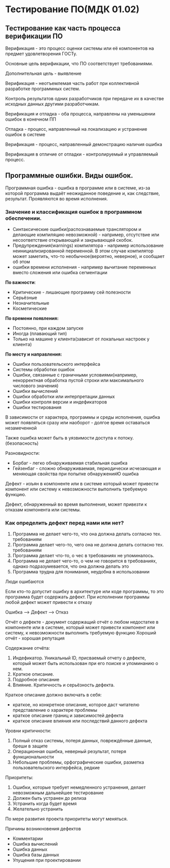Тестирование ПО(МДК 01.02)
==========================

## Тестирование как часть процесса верификации ПО

Верификация - это процесс оценки системы или её компонентов на предмет удовлетворения ГОСТу.

Основные цель верификации, что ПО соответствует требованиями.

Дополнительная цель - выявление

Верификация - неотъемлемая часть работ при коллективной разработке программных систем.

Контроль результатов одних разработчиков при передаче их в качестве исходных данных другими разработчикам.

Верификация и отладка - оба процесса, направлены на уменьшении ошибок в конечном ПП

Отладка - процесс, направленный на локализацию и устранение ошибок в системе

Верификация - процесс, направленный демонстрацию наличия ошибка

Верификация в отличие от отладки - контролируемый и управляемый процесс.

## Программные ошибки. Виды ошибок.

Программная ошибка - ошибка в программе или в системе, из-за которой программа выдаёт неожиданное поведение и, как
следствие, результат. Проявляются во время исполнения.

### Значение и классификация ошибок в программном обеспечении.

- Синтаксические ошибки(распознаваемые транслятором и делающие компиляцию невозможной) - например, отсутствие или
  несоответствие открывающей и закрывающей скобок.
- Предупреждения(warnings) компилятора - например использование неинициализированной переменной. В этом случае
  компилятор может заметить, что-то необычное(вероятно, неверное), и сообщает об этом
- ошибки времени исполнения - например вычитание переменных вместо сложения или ошибка сегментации

**По важности**:

- Критические - лишающие программу сей полезности
- Серьёзные
- Незначительные
- Косметические

**По времени появления:**

- Постоянно, при каждом запуске
- Иногда (плавающий тип)
- Только на машине у клиента(зависит от локальных настроек у клиента)

**По месту и направления:**

- Ошибки пользовательского интерфейса
- Системы обработки ошибок
- Ошибки, связанные с граничными условиями(например, некорректная обработка пустой строки или максимального числового
  значения)
- Ошибки вычислений
- Ошибки обработки или интерпретации данных
- Ошибки контроля версии и индефикаторов
- Ошибки тестирования

В зависимости от характера, программы и среды исполнения, ошибка может появляться сразу или наоборот - долгое время
оставаться незамеченной

Также ошибка может быть в уязвимости доступа к потоку.(безопасность)

Разновидности:

- Борбаг - легко обнаруживаемая стабильная ошибка
- Гейзенбаг - сложно обнаруживаемая, периодически исчезающая и меняющая свойства при попытке обнаруженияЮ ошибка

Дефект - изъян в компоненте или в системе который может привести компонент или систему к невозможности выполнить
требуемую функцию.

Дефект, обнаруженный во время выполнения, может привезти к отказам компонента или системы.

### Как определить дефект перед нами или нет?

1. Программа не делает чего-то, что она должна делать согласно тех. требованиям
2. Программа делает чего-то, чего она не должна делать согласно тех. требованиям
3. Программа делает что-то, о чес в требованиях не упоминалось.
4. Программа не делает чего-то, о чем не говорится в требованиях, однако подразумевается, что она должна делать это
5. Программа трудна для понимания, неудобна в использовании

Люди ошибаются

Если кто-то допустит ошибку в архитектуре или коде программы, то это программа будет содержать дефект. При исполнении
программы любой дефект может привести к отказу

Ошибка --> Дефект --> Отказ

Отчёт о дефекте - документ содержащий отчёт о любом недостатке в компоненте или в системе, который может привести
компонент или систему, к невозможности выполнить требуемую функцию Хороший отчёт - хорошая репутация

Содержание отчёта:

1. Индефикатор. Уникальный ID, присваемый отчету о дефекте, который может быть использован при его поиске и упоминанию о
   нем.
2. Краткое описание.
3. Подробное описание
4. Влияние. Критичность и серьёзность дефекта.

Краткое описание должно включать в себя:

- краткое, но конкретное описание, которое даст читателю представление о характере проблемы
- краткое описание границ и зависимостей дефекта
- краткое описание влияния или последствий данного дефекта

Уровни критичности:

1. Полный отказ системы, потеря данных, повреждённые данные, бреши в защите
2. Операционная ошибка, неверный результат, потеря функциональности
3. Небольшие проблемы, орфографические ошибки, разметка пользовательского интерфейса, редкие

Приоритеты:

1. Ошибки, которые требует немедленного устранения, делает невозможным дальнейшее тестирование
2. Должен быть устранен до релиза
3. Устранить когда будет время
4. Желательно устранить

По мере развития проекта приоритеты могут меняться.

Причины возникновения дефектов

- Комментарии
- Ошибка вычислений
- Ошибка данных
- Ошибка базы данных
- Упущения при проектировании